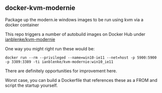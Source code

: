 ## docker-kvm-modernie

Package up the modern.ie windows images to be run using kvm via a docker container

This repo triggers a number of autobuild images on Docker Hub under [ianblenke/kvm-modernie](https://registry.hub.docker.com/u/ianblenke/kvm-modernie)

One way you might right run these would be:

    docker run --rm --privileged --name=win10-ie11 --net=host -p 5900:5900 -p 3389:3389 -ti ianblenke/kvm-modernie:win10_ie11

There are definitely opportunities for improvement here.

Worst case, you can build a Dockerfile that references these as a FROM and script the startup yourself.

